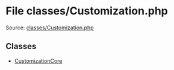 File classes/Customization.php
=========

Source: [classes/Customization.php](https://github.com/PrestaShop/PrestaShop/blob/1.6.0.4/classes/Customization.php)


Classes
-------

* [CustomizationCore](class.CustomizationCore.md)

